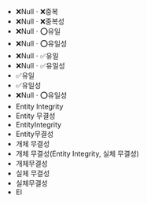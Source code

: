 ﻿- ❌Nullㆍ❌중복
- ❌Nullㆍ❌중복성
- ❌Nullㆍ⭕유일
- ❌Nullㆍ⭕유일성
- ❌Nullㆍ✅유일
- ❌Nullㆍ✅유일성
- ✅유일
- ✅유일성
- ❌Nullㆍ⭕유일성
- Entity Integrity
- Entity 무결성
- EntityIntegrity
- Entity무결성
- 개체 무결성
- 개체 무결성(Entity Integrity, 실체 무결성) 
- 개체무결성
- 실체 무결성
- 실체무결성
- EI